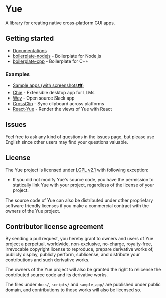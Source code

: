 # Yue

A library for creating native cross-platform GUI apps.

## Getting started

* [Documentations](http://libyue.com)
* [boilerplate-nodejs](https://github.com/yue/boilerplate-nodejs) - Boilerplate for Node.js
* [boilerplate-cpp](https://github.com/yue/boilerplate-cpp) - Boilerplate for C++

### Examples

* [Sample apps (with screenshots📷)](https://github.com/yue/yue-sample-apps)
* [Chie](https://chie.app) - Extensible desktop app for LLMs
* [Wey](https://github.com/yue/wey) - Open source Slack app
* [CrossClip](https://github.com/yue/crossclip) - Sync clipboard across platforms
* [React-Yue](https://github.com/oyyd/react-yue) - Render the views of Yue with React

## Issues

Feel free to ask any kind of questions in the issues page, but please use
English since other users may find your questions valuable.

## License

The Yue project is licensed under [LGPL v2.1][license] with following exception:

* If you did not modify Yue's source code, you have the permission to statically
  link Yue with your project, regardless of the license of your project.

The source code of Yue can also be distributed under other proprietary software
friendly licenses if you make a commercial contract with the owners of the Yue
project.

## Contributor license agreement

By sending a pull request, you hereby grant to owners and users of Yue project a
perpetual, worldwide, non-exclusive, no-charge, royalty-free, irrevocable
copyright license to reproduce, prepare derivative works of, publicly display,
publicly perform, sublicense, and distribute your contributions and such
derivative works.

The owners of the Yue project will also be granted the right to relicense the
contributed source code and its derivative works.

The files under `docs/`, `scripts/` and `sample_app/` are published under
public domain, and contributions to those works will also be licensed so.

[license]: https://github.com/yue/yue/blob/master/LICENSE
